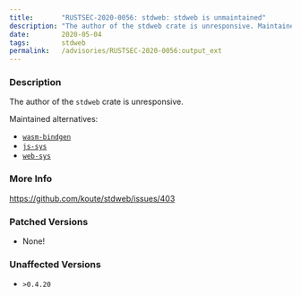 ```yaml
---
title:       "RUSTSEC-2020-0056: stdweb: stdweb is unmaintained"
description: "The author of the stdweb crate is unresponsive. Maintained alternatives  wasmbindgenhttpsgithub.comrustwasmwasmbindgen  jssyshttpsgithub.comrustwasmwasmbindgentreemastercratesjssys  websyshttpsgithub.comrustwasmwasmbindgentreemastercrateswebsys"
date:        2020-05-04
tags:        stdweb
permalink:   /advisories/RUSTSEC-2020-0056:output_ext
---
```


### Description

The author of the `stdweb` crate is unresponsive.

Maintained alternatives:

- [`wasm-bindgen`](https://github.com/rustwasm/wasm-bindgen)
- [`js-sys`](https://github.com/rustwasm/wasm-bindgen/tree/master/crates/js-sys)
- [`web-sys`](https://github.com/rustwasm/wasm-bindgen/tree/master/crates/web-sys)

### More Info

<https://github.com/koute/stdweb/issues/403>

### Patched Versions

- None!


### Unaffected Versions

- `>0.4.20`
